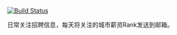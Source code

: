 [![Build Status](https://travis-ci.org/gcdd1993/job-hunting-helper.svg?branch=master)](https://travis-ci.org/gcdd1993/job-hunting-helper)

日常关注招聘信息，每天将关注的城市薪资Rank发送到邮箱。

